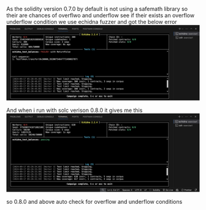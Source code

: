 As the solidity version 0.7.0 by default is not using a safemath library so their are chances 
of overflwo and underflow see if their exists an overflow underflow condition we use echidna fuzzer and got the below error 
![alt text](fuzz-ex1-error.png)

And when i run with solc verison 0.8.0 it gives me this 
![alt text](fuzz-0.8.0.png)


so 0.8.0 and above auto check for overflow and underflow conditions